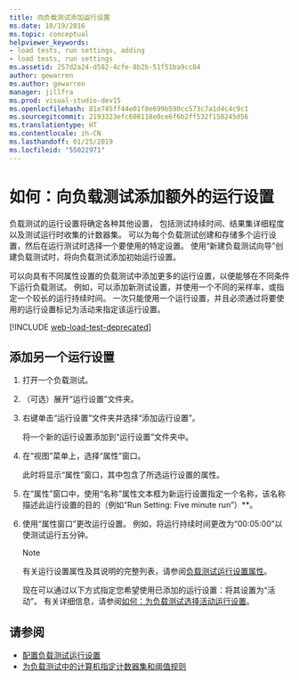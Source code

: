 ```yaml
---
title: 向负载测试添加运行设置
ms.date: 10/19/2016
ms.topic: conceptual
helpviewer_keywords:
- load tests, run settings, adding
- load tests, run settings
ms.assetid: 257d2a24-d582-4cfe-8b2b-51f51ba9cc84
author: gewarren
ms.author: gewarren
manager: jillfra
ms.prod: visual-studio-dev15
ms.openlocfilehash: 81e745ff44e01f0e699b590cc573c7a1d4c4c9c1
ms.sourcegitcommit: 2193323efc608118e0ce6f6b2ff532f158245d56
ms.translationtype: HT
ms.contentlocale: zh-CN
ms.lasthandoff: 01/25/2019
ms.locfileid: "55022971"
---
```

# <a name="how-to-add-additional-run-settings-to-a-load-test"></a>如何：向负载测试添加额外的运行设置

负载测试的运行设置将确定各种其他设置， 包括测试持续时间、结果集详细程度以及测试运行时收集的计数器集。 可以为每个负载测试创建和存储多个运行设置，然后在运行测试时选择一个要使用的特定设置。 使用“新建负载测试向导”创建负载测试时，将向负载测试添加初始运行设置。

可以向具有不同属性设置的负载测试中添加更多的运行设置，以便能够在不同条件下运行负载测试。 例如，可以添加新测试设置，并使用一个不同的采样率，或指定一个较长的运行持续时间。 一次只能使用一个运行设置，并且必须通过将要使用的运行设置标记为活动来指定该运行设置。

[!INCLUDE [web-load-test-deprecated](includes/web-load-test-deprecated.md)]

## <a name="to-add-another-run-setting"></a>添加另一个运行设置

1.  打开一个负载测试。

2.  （可选）展开“运行设置”文件夹。

3.  右键单击“运行设置”文件夹并选择“添加运行设置”。

     将一个新的运行设置添加到“运行设置”文件夹中。

4.  在“视图”菜单上，选择“属性”窗口。

     此时将显示“属性”窗口，其中包含了所选运行设置的属性。

5.  在“属性”窗口中，使用“名称”属性文本框为新运行设置指定一个名称，该名称描述此运行设置的目的（例如“Run Setting: Five minute run”）**。

6.  使用“属性窗口”更改运行设置。 例如，将运行持续时间更改为“00:05:00”以使测试运行五分钟。

    > [!NOTE]
    > 有关运行设置属性及其说明的完整列表，请参阅[负载测试运行设置属性](../test/load-test-run-settings-properties.md)。

     现在可以通过以下方式指定您希望使用已添加的运行设置：将其设置为“活动”。 有关详细信息，请参阅[如何：为负载测试选择活动运行设置](../test/how-to-select-the-active-run-setting-for-a-load-test.md)。

## <a name="see-also"></a>请参阅

- [配置负载测试运行设置](../test/configure-load-test-run-settings.md)
- [为负载测试中的计算机指定计数器集和阈值规则](../test/specify-counter-sets-and-threshold-rules-for-load-testing.md)